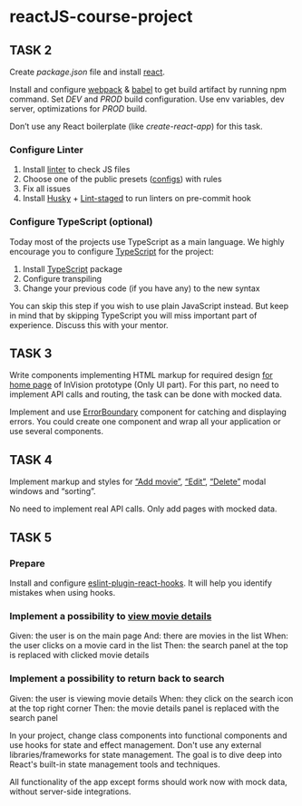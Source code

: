 # reactJS-course-project

## TASK 2

Create _package.json_ file and install [react](https://www.npmjs.com/package/react).

Install and configure [webpack](https://www.npmjs.com/package/webpack) & [babel](https://babeljs.io/) to get build artifact by running npm command.
Set _DEV_ and _PROD_ build configuration. Use env variables, dev server, optimizations for _PROD_ build.

Don’t use any React boilerplate (like _create-react-app_) for this task.

### Configure Linter

1. Install [linter](https://cogut.medium.com/what-is-linting-how-does-a-linter-work-49381f28fc60) to check JS files
2. Choose one of the public presets ([configs](https://github.com/dustinspecker/awesome-eslint#configs)) with rules
3. Fix all issues
4. Install [Husky](https://github.com/typicode/husky) + [Lint-staged](https://github.com/okonet/lint-staged) to run linters on pre-commit hook

### Configure TypeScript (optional)

Today most of the projects use TypeScript as a main language.
We highly encourage you to configure [TypeScript](https://www.typescriptlang.org/) for the project:

1. Install [TypeScript](https://www.npmjs.com/package/typescript) package
2. Configure transpiling
3. Change your previous code (if you have any) to the new syntax

You can skip this step if you wish to use plain JavaScript instead.
But keep in mind that by skipping TypeScript you will miss important part of experience.
Discuss this with your mentor.

## TASK 3

Write components implementing HTML markup for required design [for home page](https://www.figma.com/file/fKGjrOqR6nJe6LYJopGCZ8/CDP-Home-Task-%E2%80%93-React-v1?node-id=0%3A2) of InVision prototype (Only UI part).
For this part, no need to implement API calls and routing, the task can be done with mocked data.

Implement and use [ErrorBoundary](https://reactjs.org/docs/error-boundaries.html)
component for catching and displaying errors.
You could create one component and wrap all your application or use several components.

## TASK 4

Implement markup and styles for [“Add movie”](https://www.figma.com/file/fKGjrOqR6nJe6LYJopGCZ8/CDP-Home-Task-%E2%80%93-React-v1?node-id=0%3A505), [“Edit”](https://www.figma.com/file/fKGjrOqR6nJe6LYJopGCZ8/CDP-Home-Task-%E2%80%93-React-v1?node-id=0%3A1005), [“Delete”](https://www.figma.com/file/fKGjrOqR6nJe6LYJopGCZ8/CDP-Home-Task-%E2%80%93-React-v1?node-id=0%3A1817) modal windows and “sorting”.

No need to implement real API calls. Only add pages with mocked data.

## TASK 5

### Prepare

Install and configure [eslint-plugin-react-hooks](https://www.npmjs.com/package/eslint-plugin-react-hooks). It will help you identify mistakes when using hooks.

### Implement a possibility to [view movie details](https://www.figma.com/file/fKGjrOqR6nJe6LYJopGCZ8/CDP-Home-Task-%E2%80%93-React-v1?node-id=0%3A393)

Given: the user is on the main page
And: there are movies in the list
When: the user clicks on a movie card in the list
Then: the search panel at the top is replaced with clicked movie details

### Implement a possibility to return back to search

Given: the user is viewing movie details
When: they click on the search icon at the top right corner
Then: the movie details panel is replaced with the search panel

In your project, change class components into functional components and use hooks for state and effect management. Don't use any external libraries/frameworks for state management. The goal is to dive deep into React's built-in state management tools and techniques.

All functionality of the app except forms should work now with mock data, without server-side integrations.
